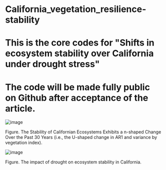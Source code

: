# California_vegetation_resilience-stability
# This is the core codes for "Shifts in ecosystem stability over California under drought stress"
# The code will be made fully public on Github after acceptance of the article.

![image](https://github.com/user-attachments/assets/d6c6be3a-8ff2-46c7-8cdf-799eb1302c2e)

Figure. The Stability of Californian Ecosystems Exhibits a n-shaped Change Over the Past 30 Years (i.e., the U-shaped change in AR1 and variance by vegetation index).

![image](https://github.com/user-attachments/assets/832b8da3-8f06-445a-97de-6550b646c74f)

Figure. The impact of drought on ecosystem stability in California.

